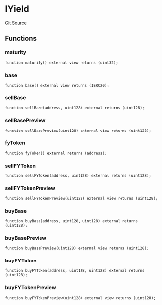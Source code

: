 # IYield
[Git Source](https://github.com/Swivel-Finance/illuminate/blob/ddf95dfbaf2df4d82b6652aff5c2effb5fee45f4/src/interfaces/IYield.sol)


## Functions
### maturity


```solidity
function maturity() external view returns (uint32);
```

### base


```solidity
function base() external view returns (IERC20);
```

### sellBase


```solidity
function sellBase(address, uint128) external returns (uint128);
```

### sellBasePreview


```solidity
function sellBasePreview(uint128) external view returns (uint128);
```

### fyToken


```solidity
function fyToken() external returns (address);
```

### sellFYToken


```solidity
function sellFYToken(address, uint128) external returns (uint128);
```

### sellFYTokenPreview


```solidity
function sellFYTokenPreview(uint128) external view returns (uint128);
```

### buyBase


```solidity
function buyBase(address, uint128, uint128) external returns (uint128);
```

### buyBasePreview


```solidity
function buyBasePreview(uint128) external view returns (uint128);
```

### buyFYToken


```solidity
function buyFYToken(address, uint128, uint128) external returns (uint128);
```

### buyFYTokenPreview


```solidity
function buyFYTokenPreview(uint128) external view returns (uint128);
```


